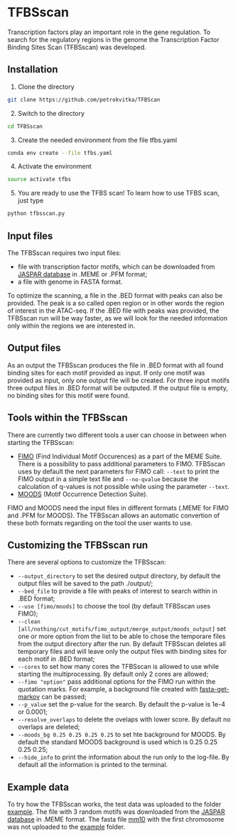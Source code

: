 # TFBSscan

Transcription factors play an important role in the gene regulation. To search for the regulatory regions in the genome the Transcription Factor Binding Sites Scan (TFBSscan) was developed.

## Installation

1. Clone the directory
```bash
git clone https://github.com/petrokvitka/TFBScan
```
2. Switch to the directory
```bash
cd TFBSscan
```
3. Create the needed environment from the file tfbs.yaml
```bash
conda env create --file tfbs.yaml
```
4. Activate the environment
```bash
source activate tfbs
```
5. You are ready to use the TFBS scan! To learn how to use TFBS scan, just type 
```bash
python tfbsscan.py
```

## Input files

The TFBSscan requires two input files:
* file with transcription factor motifs, which can be downloaded from [JASPAR database](http://jaspar.genereg.net/) in .MEME or .PFM format;
* a file with genome in FASTA format.

To optimize the scanning, a file in the .BED format with peaks can also be provided. The peak is a so called open region or in other words the region of interest in the ATAC-seq. If the .BED file with peaks was provided, the TFBSscan run will be way faster, as we will look for the needed information only within the regions we are interested in.

## Output files

As an output the TFBSscan produces the file in .BED format with all found binding sites for each motif provided as input. If only one motif was provided as input, only one output file will be created. For three input motifs three output files in .BED format will be outputed. If the output file is empty, no binding sites for this motif were found.

## Tools within the TFBSscan

There are currently two different tools a user can choose in between when starting the TFBSscan:
* [FIMO](http://meme-suite.org/doc/fimo.html) (Find Individual Motif Occurences) as a part of the MEME Suite. There is a possibility to pass additional parameters to FIMO. TFBSscan uses by default the next parameters for FIMO call: `--text` to print the FIMO output in a simple text file and `--no-qvalue` because the calculation of q-values is not possible while using the parameter `--text`.
* [MOODS](https://github.com/jhkorhonen/MOODS) (Motif Occurrence Detection Suite).

FIMO and MOODS need the input files in different formats (.MEME for FIMO and .PFM for MOODS). The TFBSscan allows an automatic convertion of these both formats regarding on the tool the user wants to use. 

## Customizing the TFBSscan run

There are several options to customize the TFBSscan:
* `--output_directory` to set the desired output directory, by default the output files will be saved to the path ./output/;
* `--bed_file` to provide a file with peaks of interest to search within in .BED format;
* `--use [fimo/moods]` to choose the tool (by default TFBSscan uses FIMO);
* `--clean [all/nothing/cut_motifs/fimo_output/merge_output/moods_output]` set one or more option from the list to be able to chose the temporare files from the output directory after the run. By default TFBSscan deletes all temporary files and will leave only the output files with binding sites for each motif in .BED format;
* `--cores` to set how many cores the TFBSscan is allowed to use while starting the multiprocessing. By default only 2 cores are allowed;
* `--fimo "option"` pass additional options for the FIMO run within the quotation marks. For example, a background file created with [fasta-get-markov](http://meme-suite.org/doc/fasta-get-markov.html) can be passed;
* `--p_value` set the p-value for the search. By default the p-value is 1e-4 or 0.0001;
* `--resolve_overlaps` to delete the ovelaps with lower score. By default no overlaps are deleted;
* `--moods_bg 0.25 0.25 0.25 0.25` to set hte background for MOODS. By default the standard MOODS background is used which is 0.25 0.25 0.25 0.25;
* `--hide_info` to print the information about the run only to the log-file. By default all the information is printed to the terminal.

## Example data

To try how the TFBSscan works, the test data was uploaded to the folder [example](./example). The file with 3 random motifs was downloaded from the [JASPAR database](http://jaspar.genereg.net/) in .MEME format. The fasta file [mm10](http://hgdownload.cse.ucsc.edu/goldenPath/mm10/chromosomes/) with the first chromosome was not uploaded to the [example](./example) folder.





